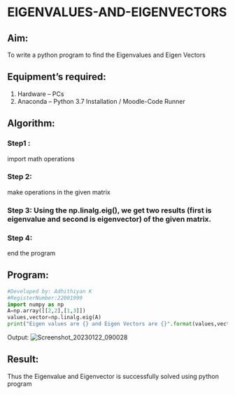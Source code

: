 # EIGENVALUES-AND-EIGENVECTORS
## Aim:
To write a python program to find the Eigenvalues and Eigen Vectors
## Equipment’s required:
1. 	Hardware – PCs
2. 	Anaconda – Python 3.7 Installation / Moodle-Code Runner
## Algorithm:
### Step1 :
 import math operations
### Step 2: 
make operations in the given matrix
### Step 3: Using the np.linalg.eig(),  we get two results (first is eigenvalue and second is eigenvector) of the given matrix.
### Step 4: 
 end the program

## Program:
```python
#Developed by: Adhithiyan K
#RegisterNumber:22001999
import numpy as np
A=np.array([[2,2],[1,3]])
values,vector=np.linalg.eig(A)
print("Eigen values are {} and Eigen Vectors are {}".format(values,vector))
```
Output:
![Screenshot_20230122_090028](https://user-images.githubusercontent.com/121029258/213924750-9700da8c-9a0d-4bb9-b915-3e0805dd9c26.png)
## Result:
Thus the Eigenvalue and Eigenvector is successfully solved using python program
